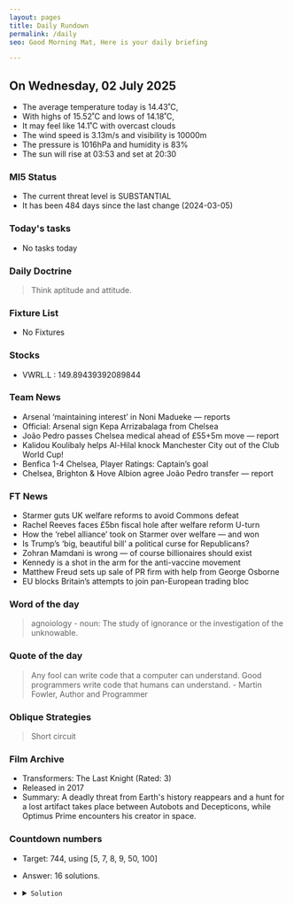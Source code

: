 ```yaml
---
layout: pages
title: Daily Rundown
permalink: /daily
seo: Good Morning Mat, Here is your daily briefing

---
```


<!-- weather_marker starts -->
## On Wednesday, 02 July 2025

- The average temperature today is 14.43˚C,
- With highs of 15.52˚C and lows of 14.18˚C,
- It may feel like 14.1˚C with overcast clouds
- The wind speed is 3.13m/s and visibility is 10000m
- The pressure is 1016hPa and humidity is 83%
- The sun will rise at 03:53 and set at 20:30

<!-- weather_marker ends -->

### MI5 Status
<!-- threat_marker starts -->
- The current threat level is <span class="highlighter">SUBSTANTIAL</span>
- It has been 484 days since the last change (2024-03-05)

<!-- threat_marker ends -->

### Today's tasks
<!-- task_marker starts -->
- No tasks today
<!-- task_marker ends -->

### Daily Doctrine
<!-- doctrine_marker starts -->
> Think aptitude and attitude.
<!-- doctrine_marker ends -->

### Fixture List

<!-- fixture_marker starts -->
- No Fixtures
<!-- fixture_marker ends -->

### Stocks

<!-- stocks_marker starts -->

- VWRL.L : 149.89439392089844 

<!-- stocks_marker ends -->

### Team News
<!-- news_marker starts -->

- Arsenal ‘maintaining interest’ in Noni Madueke — reports
- Official: Arsenal sign Kepa Arrizabalaga from Chelsea
- João Pedro passes Chelsea medical ahead of £55+5m move — report
- Kalidou Koulibaly helps Al-Hilal knock Manchester City out of the Club World Cup!
- Benfica 1-4 Chelsea, Player Ratings: Captain’s goal
- Chelsea, Brighton & Hove Albion agree João Pedro transfer — report

<!-- news_marker ends -->

### FT News

<!-- ftnews_marker starts -->

- Starmer guts UK welfare reforms to avoid Commons defeat
- Rachel Reeves faces £5bn fiscal hole after welfare reform U-turn
- How the ‘rebel alliance’ took on Starmer over welfare — and won
- Is Trump’s ‘big, beautiful bill’ a political curse for Republicans?
- Zohran Mamdani is wrong — of course billionaires should exist
- Kennedy is a shot in the arm for the anti-vaccine movement
- Matthew Freud sets up sale of PR firm with help from George Osborne
- EU blocks Britain’s attempts to join pan-European trading bloc

<!-- ftnews_marker ends -->

### Word of the day

<!-- word_marker starts -->

 > agnoiology - noun: The study of ignorance or the investigation of the unknowable.

<!-- word_marker ends -->

### Quote of the day
<!-- quote_marker starts -->

> Any fool can write code that a computer can understand. Good programmers write code that humans can understand. - Martin Fowler, Author and Programmer

<!-- quote_marker ends -->

### Oblique Strategies
<!-- eno_marker starts -->
> Short circuit

<!-- eno_marker ends -->

### Film Archive

<!-- film_marker starts -->
- Transformers: The Last Knight (Rated: 3)
- Released in 2017
- Summary: A deadly threat from Earth's history reappears and a hunt for a lost artifact takes place between Autobots and Decepticons, while Optimus Prime encounters his creator in space.
<!-- film_marker ends -->

### Countdown numbers
<!-- game_marker starts -->

- Target: 744, using [5, 7, 8, 9, 50, 100]
- Answer: 16 solutions.

- <details><summary><code>Solution</code></summary>

  Solution: ( 100 + 50 ) x 5 + 9 - 8 - 7

   </details>

<!-- game_marker ends -->
